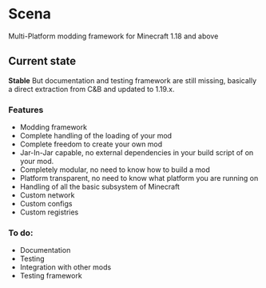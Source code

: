# Scena
Multi-Platform modding framework for Minecraft 1.18 and above

## Current state
**Stable**
But documentation and testing framework are still missing, basically a direct extraction from C&B and updated to 1.19.x.

### Features
* Modding framework
* Complete handling of the loading of your mod
* Complete freedom to create your own mod
* Jar-In-Jar capable, no external dependencies in your build script of on your mod.
* Completely modular, no need to know how to build a mod
* Platform transparent, no need to know what platform you are running on
* Handling of all the basic subsystem of Minecraft
* Custom network
* Custom configs
* Custom registries

### To do:
* Documentation
* Testing
* Integration with other mods
* Testing framework